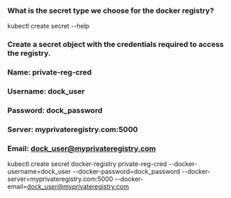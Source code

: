 ### What is the secret type we choose for the docker registry?
kubectl create secret --help

### Create a secret object with the credentials required to access the registry.
### Name: private-reg-cred
### Username: dock_user
### Password: dock_password
### Server: myprivateregistry.com:5000
### Email: dock_user@myprivateregistry.com
kubectl create secret docker-registry private-reg-cred --docker-username=dock_user --docker-password=dock_password --docker-server=myprivateregistry.com:5000 --docker-email=dock_user@myprivateregistry.com